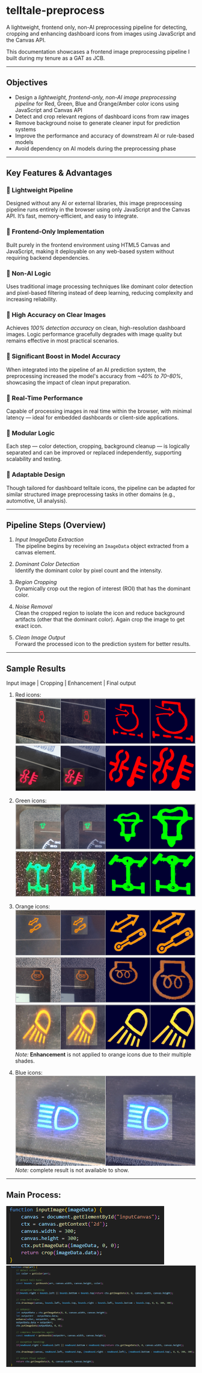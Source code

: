 # telltale-preprocess
A lightweight, frontend only, non-AI preprocessing pipeline for detecting, cropping and enhancing dashboard icons from images using JavaScript and the Canvas API.  

This documentation showcases a frontend image preprocessing pipeline I built during my tenure as a GAT as JCB.  

---

## Objectives

- Design a *lightweight, frontend-only, non-AI image preprocessing pipeline* for Red, Green, Blue and Orange/Amber color icons using JavaScript and Canvas API
- Detect and crop relevant regions of dashboard icons from raw images
- Remove background noise to generate cleaner input for prediction systems
- Improve the performance and accuracy of downstream AI or rule-based models
- Avoid dependency on AI models during the preprocessing phase

---

## Key Features & Advantages

### 🔹 Lightweight Pipeline
Designed without any AI or external libraries, this image preprocessing pipeline runs entirely in the browser using only JavaScript and the Canvas API. It’s fast, memory-efficient, and easy to integrate.

### 🔹 Frontend-Only Implementation
Built purely in the frontend environment using HTML5 Canvas and JavaScript, making it deployable on any web-based system without requiring backend dependencies.

### 🔹 Non-AI Logic
Uses traditional image processing techniques like dominant color detection and pixel-based filtering instead of deep learning, reducing complexity and increasing reliability.

### 🔹 High Accuracy on Clear Images
Achieves *100% detection accuracy* on clean, high-resolution dashboard images. Logic performance gracefully degrades with image quality but remains effective in most practical scenarios.

### 🔹 Significant Boost in Model Accuracy
When integrated into the pipeline of an AI prediction system, the preprocessing increased the model's accuracy from *~40% to 70–80%*, showcasing the impact of clean input preparation.

### 🔹 Real-Time Performance
Capable of processing images in real time within the browser, with minimal latency — ideal for embedded dashboards or client-side applications.

### 🔹 Modular Logic
Each step — color detection, cropping, background cleanup — is logically separated and can be improved or replaced independently, supporting scalability and testing.

### 🔹 Adaptable Design
Though tailored for dashboard telltale icons, the pipeline can be adapted for similar structured image preprocessing tasks in other domains (e.g., automotive, UI analysis).

---

## Pipeline Steps (Overview)

1. *Input ImageData Extraction*  
   The pipeline begins by receiving an `ImageData` object extracted from a canvas element.

2. *Dominant Color Detection*  
   Identify the dominant color by pixel count and the intensity.

3. *Region Cropping*  
   Dynamically crop out the region of interest (ROI) that has the dominant color.

4. *Noise Removal*  
   Clean the cropped region to isolate the icon and reduce background artifacts (other that the dominant color). Again crop the image to get exact icon.

5. *Clean Image Output*  
   Forward the processed icon to the prediction system for better results.

---

## Sample Results  
Input image | Cropping | Enhancement | Final output  

1. Red icons:  
   ![Result1](icon-red1.png)  
   ![Result1](icon-red2.png)


2. Green icons:
   ![Result1](icon-green1.png)  
   ![Result2](icon-green2.png)

3. Orange icons:
   ![Result1](icon-orange1.0.png)  
   ![Result2](icon-orange1.1.png)  
   ![Result1](icon-orange2.0.png)  
   *Note:* **Enhancement** is not applied to orange icons due to their multiple shades.

4. Blue icons:  
   ![Result1](icon-blue-crop.png)  
   *Note:* complete result is not available to show.

---

## Main Process:  
![code snapshot](input-function.png)   
![code snapshot](main-function.png)
